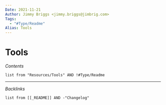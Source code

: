```yaml
---
Date: 2021-11-21
Author: Jimmy Briggs <jimmy.briggs@jimbrig.com>
Tags:
  - "#Type/Readme"
Alias: Tools
---
```


# Tools

*Contents*

````dataview
list from "Resources/Tools" AND !#Type/Readme
````

---

*Backlinks*

````dataview
list from [[_README]] AND -"Changelog"
````
